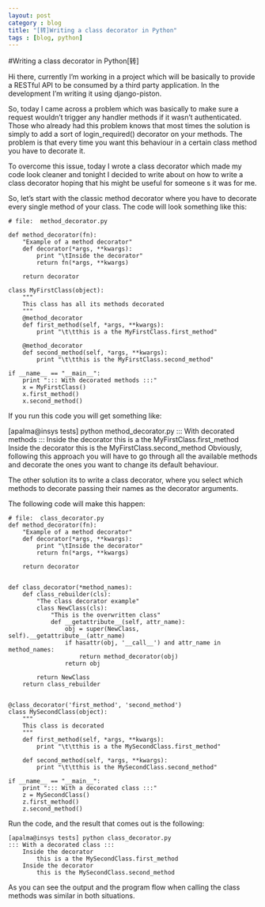 ```yaml
---
layout: post
category : blog
title: "[转]Writing a class decorator in Python"
tags : [blog, python]
---
```



#Writing a class decorator in Python[转]  


Hi there, currently I’m working in a project which will be basically to provide a RESTful API to be consumed by a third party application.
In the development I’m writing it using django-piston.

So, today I came across a problem which was basically to make sure a request wouldn’t trigger any handler methods if it wasn’t authenticated.
Those who already had this problem knows that most times the solution is simply to add a sort of login_required() decorator on your methods. The problem is that every time you want this behaviour in a certain class method you have to decorate it.

To overcome this issue, today I wrote a class decorator which made my code look cleaner and tonight I decided to write about on how to write a class decorator hoping that his might be useful for someone s it was for me.

So, let’s start with the classic method decorator where you have to decorate every single method of your class. The code will look something like this:

    # file:  method_decorator.py

    def method_decorator(fn):
        "Example of a method decorator"
        def decorator(*args, **kwargs):
            print "\tInside the decorator"
            return fn(*args, **kwargs)

        return decorator

    class MyFirstClass(object):
        """
        This class has all its methods decorated
        """
        @method_decorator
        def first_method(self, *args, **kwargs):
            print "\t\tthis is a the MyFirstClass.first_method"

        @method_decorator
        def second_method(self, *args, **kwargs):
            print "\t\tthis is the MyFirstClass.second_method"

    if __name__ == "__main__":
        print "::: With decorated methods :::"
        x = MyFirstClass()
        x.first_method()
        x.second_method()
        
If you run this code you will get something like:

[apalma@insys tests] python method_decorator.py 
::: With decorated methods :::
	Inside the decorator
		this is a the MyFirstClass.first_method
	Inside the decorator
		this is the MyFirstClass.second_method
Obviously, following this approach you will have to go through all the available methods and decorate the ones you want to change its default behaviour.

The other solution its to write a class decorator, where you select which methods to decorate passing their names as the decorator arguments.

The following code will make this happen:

    # file:  class_decorator.py
    def method_decorator(fn):
        "Example of a method decorator"
        def decorator(*args, **kwargs):
            print "\tInside the decorator"
            return fn(*args, **kwargs)

        return decorator


    def class_decorator(*method_names):
        def class_rebuilder(cls):
            "The class decorator example"
            class NewClass(cls):
                "This is the overwritten class"
                def __getattribute__(self, attr_name):
                    obj = super(NewClass, self).__getattribute__(attr_name)
                    if hasattr(obj, '__call__') and attr_name in method_names:
                        return method_decorator(obj)
                    return obj

            return NewClass
        return class_rebuilder


    @class_decorator('first_method', 'second_method')
    class MySecondClass(object):
        """
        This class is decorated
        """
        def first_method(self, *args, **kwargs):
            print "\t\tthis is a the MySecondClass.first_method"

        def second_method(self, *args, **kwargs):
            print "\t\tthis is the MySecondClass.second_method"

    if __name__ == "__main__":
        print "::: With a decorated class :::"
        z = MySecondClass()
        z.first_method()
        z.second_method()
Run the code, and the result that comes out is the following:

    [apalma@insys tests] python class_decorator.py 
    ::: With a decorated class :::
    	Inside the decorator
    		this is a the MySecondClass.first_method
    	Inside the decorator
    		this is the MySecondClass.second_method
As you can see the output and the program flow when calling the class methods was similar in both situations.

